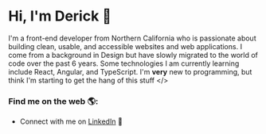 # Hi, I'm Derick 👋

I'm a front-end developer from Northern California who is passionate about building clean, usable, and accessible websites and web applications. I come from a background in Design but have slowly migrated to the world of code over the past 6 years. Some technologies I am currently learning include React, Angular, and TypeScript. I'm **very** new to programming, but think I'm starting to get the hang of this stuff </>


### Find me on the web 🌎:
- Connect with me on <a target="_blank" href="https://www.linkedin.com/in/derickmoncado/">LinkedIn</a> 💼
